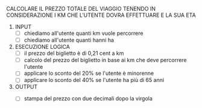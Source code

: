 CALCOLARE IL PREZZO TOTALE DEL VIAGGIO TENENDO IN CONSIDERAZIONE I KM CHE L'UTENTE DOVRA EFFETTUARE E LA SUA ETA

1. INPUT
    -[ ] chiediamo all'utente quanti km vuole percorrere
    -[ ] chiediamo all'utente quanti hanni ha

2. ESECUZIONE LOGICA
    -[ ] il prezzo del biglietto è di 0,21 cent a km
    -[ ] calcolo del prezzo del biglietto in base ai km che deve percorrere l'utente
    -[ ] applicare lo sconto del 20% se l'utente è minorenne
    -[ ] applicare lo sconto del 40% se l'utente ha più di 65 anni

3. OUTPUT
    -[ ] stampa del prezzo con due decimali dopo la virgola


